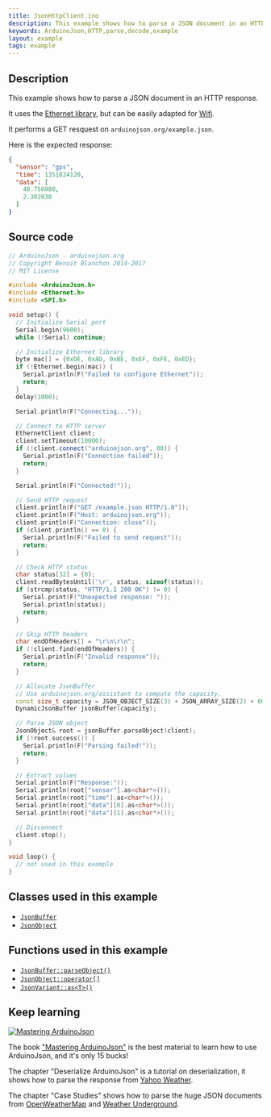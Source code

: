 ```yaml
---
title: JsonHttpClient.ino
description: This example shows how to parse a JSON document in an HTTP response. It uses the Ethernet library, but can be easily adapted for Wifi.
keywords: ArduinoJson,HTTP,parse,decode,example
layout: example
tags: example
---
```


## Description

This example shows how to parse a JSON document in an HTTP response.

It uses the [Ethernet library](https://www.arduino.cc/en/Reference/Ethernet), but can be easily adapted for [Wifi](https://www.arduino.cc/en/Reference/WiFi).

It performs a GET resquest on `arduinojson.org/example.json`.

Here is the expected response:

```json
{
  "sensor": "gps",
  "time": 1351824120,
  "data": [
    48.756080,
    2.302038
  ]
}
```

## Source code

```c++
// ArduinoJson - arduinojson.org
// Copyright Benoit Blanchon 2014-2017
// MIT License

#include <ArduinoJson.h>
#include <Ethernet.h>
#include <SPI.h>

void setup() {
  // Initialize Serial port
  Serial.begin(9600);
  while (!Serial) continue;

  // Initialize Ethernet library
  byte mac[] = {0xDE, 0xAD, 0xBE, 0xEF, 0xFE, 0xED};
  if (!Ethernet.begin(mac)) {
    Serial.println(F("Failed to configure Ethernet"));
    return;
  }
  delay(1000);

  Serial.println(F("Connecting..."));

  // Connect to HTTP server
  EthernetClient client;
  client.setTimeout(10000);
  if (!client.connect("arduinojson.org", 80)) {
    Serial.println(F("Connection failed"));
    return;
  }

  Serial.println(F("Connected!"));

  // Send HTTP request
  client.println(F("GET /example.json HTTP/1.0"));
  client.println(F("Host: arduinojson.org"));
  client.println(F("Connection: close"));
  if (client.println() == 0) {
    Serial.println(F("Failed to send request"));
    return;
  }

  // Check HTTP status
  char status[32] = {0};
  client.readBytesUntil('\r', status, sizeof(status));
  if (strcmp(status, "HTTP/1.1 200 OK") != 0) {
    Serial.print(F("Unexpected response: "));
    Serial.println(status);
    return;
  }

  // Skip HTTP headers
  char endOfHeaders[] = "\r\n\r\n";
  if (!client.find(endOfHeaders)) {
    Serial.println(F("Invalid response"));
    return;
  }

  // Allocate JsonBuffer
  // Use arduinojson.org/assistant to compute the capacity.
  const size_t capacity = JSON_OBJECT_SIZE(3) + JSON_ARRAY_SIZE(2) + 60;
  DynamicJsonBuffer jsonBuffer(capacity);

  // Parse JSON object
  JsonObject& root = jsonBuffer.parseObject(client);
  if (!root.success()) {
    Serial.println(F("Parsing failed!"));
    return;
  }

  // Extract values
  Serial.println(F("Response:"));
  Serial.println(root["sensor"].as<char*>());
  Serial.println(root["time"].as<char*>());
  Serial.println(root["data"][0].as<char*>());
  Serial.println(root["data"][1].as<char*>());

  // Disconnect
  client.stop();
}

void loop() {
  // not used in this example
}
```

## Classes used in this example

* [`JsonBuffer`]({{site.baseurl}}/api/jsonbuffer/)
* [`JsonObject`]({{site.baseurl}}/api/jsonobject/)

## Functions used in this example

* [`JsonBuffer::parseObject()`]({{site.baseurl}}/api/jsonbuffer/parseobject/)
* [`JsonObject::operator[]`]({{site.baseurl}}/api/jsonobject/subscript/)
* [`JsonVariant::as<T>()`]({{site.baseurl}}/api/jsonvariant/as/)

## Keep learning

<a href="https://leanpub.com/arduinojson/"><img src="{{site.baseurl}}/images/cover200.png" class="float-right" alt="Mastering ArduinoJson"></a>

The book ["Mastering ArduinoJson"](https://leanpub.com/arduinojson/) is the best material to learn how to use ArduinoJson, and it's only 15 bucks!

The chapter "Deserialize ArduinoJson" is a tutorial on deserialization, it shows how to parse the response from [Yahoo Weather](https://developer.yahoo.com/weather/).

The chapter "Case Studies" shows how to parse the huge JSON documents from [OpenWeatherMap](https://openweathermap.org/) and [Weather Underground](https://www.wunderground.com/).

